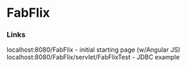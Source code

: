 # FabFlix

### Links ###
localhost:8080/FabFlix - initial starting page (w/Angular JS)<br>
localhost:8080/FabFlix/servlet/FabFlixTest - JDBC example
